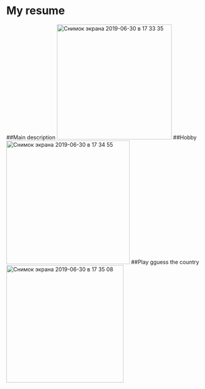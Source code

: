 # My resume

##Main description
<img width="300" alt="Снимок экрана 2019-06-30 в 17 33 35" src="https://user-images.githubusercontent.com/39993452/60403042-8e1c6480-9b5d-11e9-8db2-903f8ee02c32.png">
##Hobby
<img width="322" alt="Снимок экрана 2019-06-30 в 17 34 55" src="https://user-images.githubusercontent.com/39993452/60403043-8fe62800-9b5d-11e9-8c4c-d0c5ce72a728.png">
##Play gguess the country
<img width="306" alt="Снимок экрана 2019-06-30 в 17 35 08" src="https://user-images.githubusercontent.com/39993452/60403044-91175500-9b5d-11e9-8901-d679720b626c.png">
